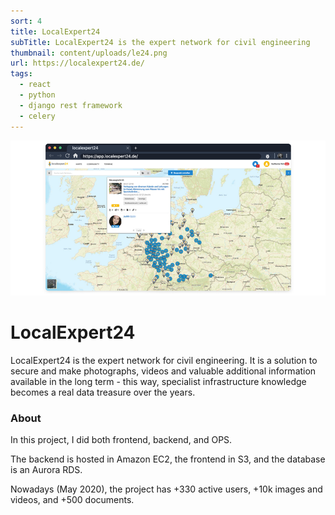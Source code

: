 ```yaml
---
sort: 4
title: LocalExpert24
subTitle: LocalExpert24 is the expert network for civil engineering
thumbnail: content/uploads/le24.png
url: https://localexpert24.de/
tags:
  - react
  - python
  - django rest framework
  - celery
---
```


![LocalExpert24 Banner](content/uploads/le24-banner.png)

# LocalExpert24

LocalExpert24 is the expert network for civil engineering. It is a solution to secure and make photographs, videos and valuable additional information available in the long term - this way, specialist infrastructure knowledge becomes a real data treasure over the years.

### About

In this project, I did both frontend, backend, and OPS.

The backend is hosted in Amazon EC2, the frontend in S3, and the database is an Aurora RDS.

Nowadays (May 2020), the project has +330 active users, +10k images and videos, and +500 documents.
